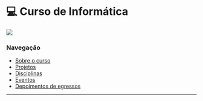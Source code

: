 # :computer: Curso de Informática

<img src="https://img.shields.io/badge/Instagram-ifc.oficial.videira-e4465e.svg?style=for-the-badge&logo=Instagram&logoWidth=30&labelColor=fafafa"/>

### Navegação

<ul>
    <li>
        <a href="src/pages/sobre.md">Sobre o curso</a>
        </li>
        <li>
            <a href="src/pages/projetos.md">Projetos</a>
        </li>
        <li>
            <a href="src/pages/disciplinas.md">Disciplinas</a>
        </li>
        <li>
            <a href="src/pages/eventos.md">Eventos</a>
        </li>
        <li>
            <a href="src/pages/depoimentos.md">Depoimentos de egressos</a>
        </li>
</ul>

<hr/>
